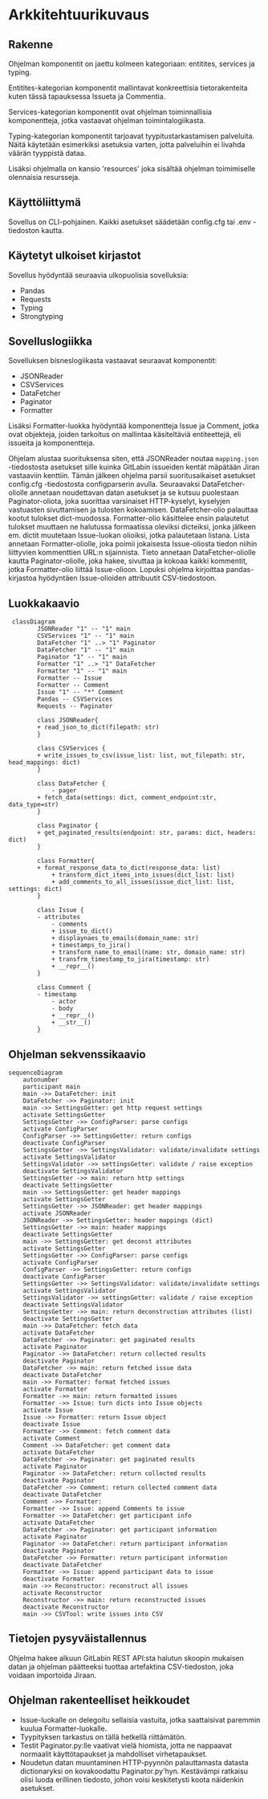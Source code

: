 # Arkkitehtuurikuvaus #

## Rakenne ##
Ohjelman komponentit on jaettu kolmeen kategoriaan: entitites, services ja typing.

Entitites-kategorian komponentit mallintavat konkreettisia tietorakenteita kuten tässä tapauksessa Issueta ja Commentia.

Services-kategorian komponentit ovat ohjelman toiminnallisia komponentteja, jotka vastaavat ohjelman toimintalogiikasta.

Typing-kategorian komponentit tarjoavat tyypitustarkastamisen palveluita. Näitä käytetään esimerkiksi asetuksia varten, jotta palveluihin ei livahda väärän tyyppistä dataa.

Lisäksi ohjelmalla on kansio 'resources' joka sisältää ohjelman toimimiselle olennaisia resursseja.

## Käyttöliittymä ##
Sovellus on CLI-pohjainen. Kaikki asetukset säädetään config.cfg tai .env -tiedoston kautta.

## Käytetyt ulkoiset kirjastot ##
Sovellus hyödyntää seuraavia ulkopuolisia sovelluksia:
- Pandas
- Requests
- Typing
- Strongtyping

## Sovelluslogiikka ##
Sovelluksen bisneslogiikasta vastaavat seuraavat komponentit:
- JSONReader
- CSVServices
- DataFetcher
- Paginator
- Formatter

Lisäksi Formatter-luokka hyödyntää komponentteja Issue ja Comment, jotka ovat objekteja, joiden tarkoitus on mallintaa käsiteltäviä entiteettejä, eli issueita ja komponentteja.

Ohjelam alustaa suorituksensa siten, että JSONReader noutaa `mapping.json` -tiedostosta asetukset sille kuinka GitLabin issueiden kentät mäpätään Jiran vastaaviin kenttiin. Tämän jälkeen ohjelma parsii suoritusaikaiset asetukset config.cfg -tiedostosta configparserin avulla.
Seuraavaksi DataFetcher-oliolle annetaan noudettavan datan asetukset ja se kutsuu puolestaan Paginator-oliota, joka suorittaa varsinaiset HTTP-kyselyt, kyselyjen vastuasten sivuttamisen ja tulosten kokoamisen.
DataFetcher-olio palauttaa kootut tulokset dict-muodossa.
Formatter-olio käsittelee ensin palautetut tulokset muuttaen ne halutussa formaatissa oleviksi dicteiksi, jonka jälkeen em. dictit muutetaan Issue-luokan olioiksi, jotka palautetaan listana.
Lista annetaan Formatter-oliolle, joka poimii jokaisesta Issue-oliosta tiedon niihin liittyvien kommenttien URL:n sijainnista. Tieto annetaan DataFetcher-oliolle kautta Paginator-oliolle, joka hakee, sivuttaa ja kokoaa kaikki kommentit, jotka Formatter-olio liittää Issue-olioon.
Lopuksi ohjelma kirjoittaa pandas-kirjastoa hyödyntäen Issue-olioiden attribuutit CSV-tiedostoon.

## Luokkakaavio ##
```mermaid
 classDiagram
        JSONReader "1" -- "1" main
        CSVServices "1" -- "1" main
        DataFetcher "1" ..> "1" Paginator
        DataFetcher "1" -- "1" main
        Paginator "1" -- "1" main
        Formatter "1" ..> "1" DataFetcher
        Formatter "1" -- "1" main
        Formatter -- Issue
        Formatter -- Comment
        Issue "1" -- "*" Comment
        Pandas -- CSVServices
        Requests -- Paginator
		 
        class JSONReader{
        + read_json_to_dict(filepath: str)
        }
        
        class CSVServices {
        + write_issues_to_csv(issue_list: list, out_filepath: str, head_mappings: dict)
        }
        
        class DataFetcher {
            - pager
        + fetch_data(settings: dict, comment_endpoint:str, data_type=str)
        }
        
        class Paginator {
        + get_paginated_results(endpoint: str, params: dict, headers: dict)
        }
        
        class Formatter{
        + format_response_data_to_dict(response_data: list)
            + transform_dict_items_into_issues(dict_list: list)
            + add_comments_to_all_issues(issue_dict_list: list, settings: dict)
        }
        
        class Issue {
        - attributes
            - comments
            + issue_to_dict()
            + displaynaes_to_emails(domain_name: str)
            + timestamps_to_jira()
            + transform_name_to_email(name: str, domain_name: str)
            + transfrm_timestamp_to_jira(timestamp: str)
            + __repr__()
        }
        
        class Comment {
        - timestamp
            - actor
            - body
            + __repr__()
            + __str__()
        }
```

## Ohjelman sekvenssikaavio ##

```mermaid
sequenceDiagram
	autonumber
	participant main
	main ->> DataFetcher: init
	DataFetcher ->> Paginator: init
	main ->> SettingsGetter: get http request settings
	activate SettingsGetter
	SettingsGetter ->> ConfigParser: parse configs
	activate ConfigParser
	ConfigParser ->> SettingsGetter: return configs
	deactivate ConfigParser
	SettingsGetter ->> SettingsValidator: validate/invalidate settings
	activate SettingsValidator
	SettingsValidator ->> settingsGetter: validate / raise exception
	deactivate SettingsValidator
	SettingsGetter ->> main: return http settings
	deactivate SettingsGetter
    main ->> SettingsGetter: get header mappings
	activate SettingsGetter
	SettingsGetter ->> JSONReader: get header mappings
	activate JSONReader
	JSONReader ->> SettingsGetter: header mappings (dict)
	SettingsGetter ->> main: header mappings
	deactivate SettingsGetter
	main ->> SettingsGetter: get deconst attributes
	activate SettingsGetter
	SettingsGetter ->> ConfigParser: parse configs
	activate ConfigParser
	ConfigParser ->> SettingsGetter: return configs
	deactivate ConfigParser
	SettingsGetter ->> SettingsValidator: validate/invalidate settings
	activate SettingsValidator
	SettingsValidator ->> settingsGetter: validate / raise exception
	deactivate SettingsValidator
	SettingsGetter ->> main: return deconstruction attributes (list)
	deactivate SettingsGetter
	main ->> DataFetcher: fetch data
	activate DataFetcher
	DataFetcher ->> Paginator: get paginated results
	activate Paginator
	Paginator ->> DataFetcher: return collected results
	deactivate Paginator
	DataFetcher ->> main: return fetched issue data
	deactivate DataFetcher
	main ->> Formatter: format fetched issues
	activate Formatter
	Formatter ->> main: return formatted issues
	Formatter ->> Issue: turn dicts into Issue objects
	activate Issue
	Issue ->> Formatter: return Issue object
	deactivate Issue
	Formatter ->> Comment: fetch comment data
	activate Comment
	Comment ->> DataFetcher: get comment data
	activate DataFetcher
	DataFetcher ->> Paginator: get paginated results
    activate Paginator
    Paginator ->> DataFetcher: return collected results
    deactivate Paginator
    DataFetcher ->> Comment: return collected comment data
    deactivate DataFetcher
    Comment ->> Formatter: 
    Formatter ->> Issue: append Comments to issue
    Formatter ->> DataFetcher: get participant info
    activate DataFetcher
    DataFetcher ->> Paginator: get participant information
    activate Paginator
    Paginator ->> DataFetcher: return participant information
    deactivate Paginator
    DataFetcher ->> Formatter: return participant information
    deactivate DataFetcher
    Formatter ->> Issue: append participant data to issue
	deactivate Formatter
	main ->> Reconstructor: reconstruct all issues
	activate Reconstructor
	Reconstructor ->> main: return reconstructed issues
	deactivate Reconstructor
	main ->> CSVTool: write issues into CSV
```

## Tietojen pysyväistallennus ##
Ohjelma hakee alkuun GitLabin REST API:sta halutun skoopin mukaisen datan ja ohjelman päätteeksi tuottaa artefaktina CSV-tiedoston, joka voidaan importoida Jiraan.

## Ohjelman rakenteelliset heikkoudet ##
- Issue-luokalle on delegoitu sellaisia vastuita, jotka saattaisivat paremmin kuulua Formatter-luokalle.
- Tyypityksen tarkastus on tällä hetkellä riittämätön.
- Testit Paginator.py:lle vaativat vielä hiomista, jotta ne nappaavat normaalit käyttötapaukset ja mahdolliset virhetapaukset.
- Noudetun datan muuntaminen HTTP-pyynnön palauttamasta datasta dictionaryksi on kovakoodattu Paginator.py'hyn. Kestävämpi ratkaisu olisi luoda erillinen tiedosto, johon voisi keskitetysti koota näidenkin asetukset.